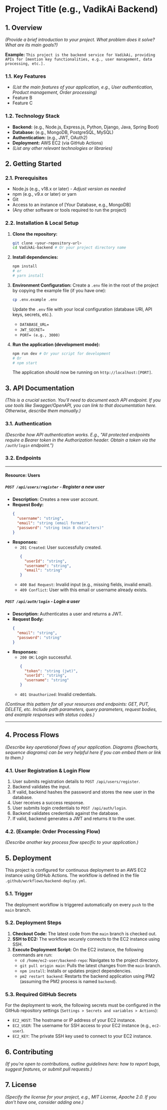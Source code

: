 # Project Title (e.g., VadikAi Backend)

## 1. Overview

*(Provide a brief introduction to your project. What problem does it solve? What are its main goals?)*

**Example:**
`This project is the backend service for VadikAi, providing APIs for [mention key functionalities, e.g., user management, data processing, etc.].`

### 1.1. Key Features

*   *(List the main features of your application, e.g., User authentication, Product management, Order processing)*
*   Feature B
*   Feature C

### 1.2. Technology Stack

*   **Backend:** (e.g., Node.js, Express.js, Python, Django, Java, Spring Boot)
*   **Database:** (e.g., MongoDB, PostgreSQL, MySQL)
*   **Authentication:** (e.g., JWT, OAuth2)
*   **Deployment:** AWS EC2 (via GitHub Actions)
*   *(List any other relevant technologies or libraries)*

## 2. Getting Started

### 2.1. Prerequisites

*   Node.js (e.g., v18.x or later) - *Adjust version as needed*
*   npm (e.g., v9.x or later) or yarn
*   Git
*   Access to an instance of [Your Database, e.g., MongoDB]
*   (Any other software or tools required to run the project)

### 2.2. Installation & Local Setup

1.  **Clone the repository:**
    ```bash
    git clone <your-repository-url>
    cd VadikAi-backend # Or your project directory name
    ```

2.  **Install dependencies:**
    ```bash
    npm install
    # or
    # yarn install
    ```

3.  **Environment Configuration:**
    Create a `.env` file in the root of the project by copying the example file (if you have one):
    ```bash
    cp .env.example .env
    ```
    Update the `.env` file with your local configuration (database URI, API keys, secrets, etc.).
    *   `DATABASE_URL=`
    *   `JWT_SECRET=`
    *   `PORT= (e.g., 3000)`

4.  **Run the application (development mode):**
    ```bash
    npm run dev # Or your script for development
    # Or
    # npm start
    ```
    The application should now be running on `http://localhost:[PORT]`.

## 3. API Documentation

*(This is a crucial section. You'll need to document each API endpoint. If you use tools like Swagger/OpenAPI, you can link to that documentation here. Otherwise, describe them manually.)*

### 3.1. Authentication

*(Describe how API authentication works. E.g., "All protected endpoints require a Bearer token in the Authorization header. Obtain a token via the `/auth/login` endpoint.")*

### 3.2. Endpoints

---

#### **Resource: Users**

##### `POST /api/users/register` - Register a new user
*   **Description:** Creates a new user account.
*   **Request Body:**
    ```json
    {
      "username": "string",
      "email": "string (email format)",
      "password": "string (min 8 characters)"
    }
    ```
*   **Responses:**
    *   `201 Created`: User successfully created.
        ```json
        {
          "userId": "string",
          "username": "string",
          "email": "string"
        }
        ```
    *   `400 Bad Request`: Invalid input (e.g., missing fields, invalid email).
    *   `409 Conflict`: User with this email or username already exists.

##### `POST /api/auth/login` - Login a user
*   **Description:** Authenticates a user and returns a JWT.
*   **Request Body:**
    ```json
    {
      "email": "string",
      "password": "string"
    }
    ```
*   **Responses:**
    *   `200 OK`: Login successful.
        ```json
        {
          "token": "string (jwt)",
          "userId": "string",
          "username": "string"
        }
        ```
    *   `401 Unauthorized`: Invalid credentials.

*(Continue this pattern for all your resources and endpoints: GET, PUT, DELETE, etc. Include path parameters, query parameters, request bodies, and example responses with status codes.)*

---

## 4. Process Flows

*(Describe key operational flows of your application. Diagrams (flowcharts, sequence diagrams) can be very helpful here if you can embed them or link to them.)*

### 4.1. User Registration & Login Flow
1.  User submits registration details to `POST /api/users/register`.
2.  Backend validates the input.
3.  If valid, backend hashes the password and stores the new user in the database.
4.  User receives a success response.
5.  User submits login credentials to `POST /api/auth/login`.
6.  Backend validates credentials against the database.
7.  If valid, backend generates a JWT and returns it to the user.

### 4.2. (Example: Order Processing Flow)
*(Describe another key process flow specific to your application.)*

## 5. Deployment

This project is configured for continuous deployment to an AWS EC2 instance using GitHub Actions. The workflow is defined in the file `.github/workflows/backend-deploy.yml`.

### 5.1. Trigger
The deployment workflow is triggered automatically on every `push` to the `main` branch.

### 5.2. Deployment Steps
1.  **Checkout Code:** The latest code from the `main` branch is checked out.
2.  **SSH to EC2:** The workflow securely connects to the EC2 instance using SSH.
3.  **Execute Deployment Script:** On the EC2 instance, the following commands are run:
    *   `cd /home/ec2-user/backend-repo`: Navigates to the project directory.
    *   `git pull origin main`: Pulls the latest changes from the `main` branch.
    *   `npm install`: Installs or updates project dependencies.
    *   `pm2 restart backend`: Restarts the backend application using PM2 (assuming the PM2 process is named `backend`).

### 5.3. Required GitHub Secrets
For the deployment to work, the following secrets must be configured in the GitHub repository settings (`Settings > Secrets and variables > Actions`):
*   `EC2_HOST`: The hostname or IP address of your EC2 instance.
*   `EC2_USER`: The username for SSH access to your EC2 instance (e.g., `ec2-user`).
*   `EC2_KEY`: The private SSH key used to connect to your EC2 instance.

## 6. Contributing

*(If you're open to contributions, outline guidelines here: how to report bugs, suggest features, or submit pull requests.)*

## 7. License

*(Specify the license for your project, e.g., MIT License, Apache 2.0. If you don't have one, consider adding one.)*